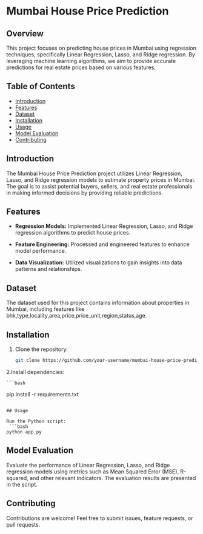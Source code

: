 # Mumbai House Price Prediction

## Overview

This project focuses on predicting house prices in Mumbai using regression techniques, specifically Linear Regression, Lasso, and Ridge regression. By leveraging machine learning algorithms, we aim to provide accurate predictions for real estate prices based on various features.

## Table of Contents

- [Introduction](#introduction)
- [Features](#features)
- [Dataset](#dataset)
- [Installation](#installation)
- [Usage](#usage)
- [Model Evaluation](#model-evaluation)
- [Contributing](#contributing)

## Introduction

The Mumbai House Price Prediction project utilizes Linear Regression, Lasso, and Ridge regression models to estimate property prices in Mumbai. The goal is to assist potential buyers, sellers, and real estate professionals in making informed decisions by providing reliable predictions.

## Features

- **Regression Models:** Implemented Linear Regression, Lasso, and Ridge regression algorithms to predict house prices.

- **Feature Engineering:** Processed and engineered features to enhance model performance.

- **Data Visualization:** Utilized visualizations to gain insights into data patterns and relationships.

## Dataset

The dataset used for this project contains information about properties in Mumbai, including features like bhk,type,locality,area,price,price_unit,region,status,age.

## Installation

1. Clone the repository:

   ```bash
   git clone https://github.com/your-username/mumbai-house-price-prediction.git
   ```
2.Install dependencies:

    ```bash
   pip install -r requirements.txt
   ```

## Usage

Run the Python script:
    ```bash
   python app.py
   ```

## Model Evaluation

Evaluate the performance of Linear Regression, Lasso, and Ridge regression models using metrics such as Mean Squared Error (MSE), R-squared, and other relevant indicators. The evaluation results are presented in the script.

## Contributing

Contributions are welcome! Feel free to submit issues, feature requests, or pull requests.


